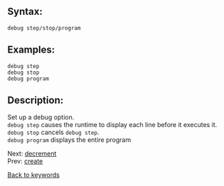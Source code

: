 ## Syntax:
`debug step/stop/program`
## Examples:
`debug step`  
`debug stop`  
`debug program`
## Description:
Set up a debug option.  
`debug step` causes the runtime to display each line before it executes it.  
`debug stop` cancels `debug step`.  
`debug program` displays the entire program

Next: [decrement](decrement.md)  
Prev: [create](create.md)

[Back to keywords](../keywords.md)
